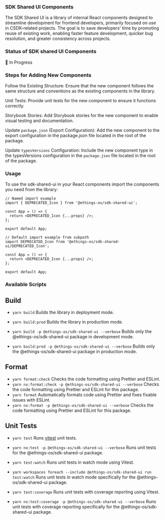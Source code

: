 ### SDK Shared UI Components

The SDK Shared UI is a library of internal React components designed to streamline development for frontend developers, primarily focused on use in CSDK-related projects.
The goal is to save developers' time by promoting reuse of existing work, enabling faster feature development, quicker bug resolution, and greater consistency across projects.

### Status of SDK shared UI Components

🚧 In Progress

### Steps for Adding New Components

Follow the Existing Structure: Ensure that the new component follows the same structure and conventions as the existing components in the library.

Unit Tests: Provide unit tests for the new component to ensure it functions correctly.

Storybook Stories: Add Storybook stories for the new component to enable visual testing and documentation.

Update `package.json` (Export Configuration): Add the new component to the export configuration in the package.json file located in the root of the package.

Update `typesVersions` Configuration: Include the new component type in the typesVersions configuration in the `package.json` file located in the root of the package.

### Usage

To use the sdk-shared-ui in your React components import the components you need from the library:

```tsx
// Named import example
import { DEPRECATED_Icon } from '@ethings-os/sdk-shared-ui';

const App = () => {
  return <DEPRECATED_Icon {...props} />;
};

export default App;
```

```tsx
// Default import example from subpath
import DEPRECATED_Icon from '@ethings-os/sdk-shared-ui/DEPRECATED_Icon';

const App = () => {
  return <DEPRECATED_Icon {...props} />;
};

export default App;
```

### Available Scripts

## Build

- `yarn build`
  Builds the library in deployment mode.

- `yarn build:prod`
  Builds the library in production mode.

- `yarn build -p @ethings-os/sdk-shared-ui --verbose`
  Builds only the @ethings-os/sdk-shared-ui package in development mode.
- `yarn build:prod -p @ethings-os/sdk-shared-ui --verbose`
  Builds only the @ethings-os/sdk-shared-ui package in production mode.

## Format

- `yarn format:check`
  Checks the code formatting using Prettier and ESLint.
- `yarn nx:format:check -p @ethings-os/sdk-shared-ui --verbose`
  Checks the code formatting using Prettier and ESLint for this package.
- `yarn format`
  Automatically formats code using Prettier and fixes fixable issues with ESLint.
- `yarn nx:format -p @ethings-os/sdk-shared-ui --verbose`
  Checks the code formatting using Prettier and ESLint for this package.

## Unit Tests

- `yarn test`
  Runs [vitest](https://vitest.dev/) unit tests.
- `yarn nx:test -p @ethings-os/sdk-shared-ui --verbose`
  Runs unit tests for the @ethings-os/sdk-shared-ui package.

- `yarn test:watch`
  Runs unit tests in watch mode using Vitest.

- `yarn workspaces foreach --include @ethings-os/sdk-shared-ui run test:watch`
  Runs unit tests in watch mode specifically for the @ethings-os/sdk-shared-ui package.

- `yarn test:coverage`
  Runs unit tests with coverage reporting using Vitest.

- `yarn nx:test:coverage -p @ethings-os/sdk-shared-ui --verbose`
  Runs unit tests with coverage reporting specifically for the @ethings-os/sdk-shared-ui package.
